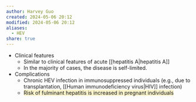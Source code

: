 ```yaml
---
author: Harvey Guo
created: 2024-05-06 20:12
modified: 2024-05-06 20:12
aliases:
  - HEV
share: true
---
```

- Clinical features
	- Similar to clinical features of acute [[hepatitis A|hepatitis A]]
	- In the majority of cases, the disease is self-limited.
- Complications
	- Chronic HEV infection in immunosuppressed individuals (e.g., due to transplantation, [[Human immunodeficiency virus|HIV]] infection) 
	- <span style="background:rgba(240, 200, 0, 0.2)">Risk of fulminant hepatitis is increased in pregnant individuals</span>

